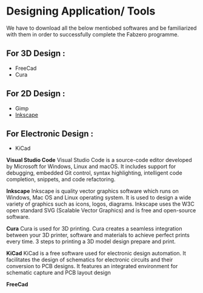 # Designing Application/ Tools 

We have to download all the below mentiobed softwares and be familiarized with them in order to successfully complete the Fabzero programme.
## For 3D Design :
* FreeCad
* Cura
## For 2D Design :
* Gimp
* [Inkscape](#Inkscape)
## For Electronic Design :
* KiCad

**Visual Studio Code** Visual Studio Code is a source-code editor developed by Microsoft for Windows, Linux and macOS. It includes support for debugging, embedded Git control, syntax highlighting, intelligent code completion, snippets, and code refactoring.

<a name="Inkscape">**Inkscape**</a> Inkscape is quality vector graphics software which runs on Windows, Mac OS and Linux operating system. It is used to design a wide variety of graphics such as icons, logos, diagrams. Inkscape uses the W3C open standard SVG (Scalable Vector Graphics) and is free and open-source software.  

**Cura** Cura is used for 3D printing. Cura creates a seamless integration between your 3D printer, software and materials to achieve perfect prints every time. 3 steps to printing a 3D model design prepare and print.

**KiCad** KiCad is a free software used for electronic design automation. It facilitates the design of schematics for electronic circuits and their conversion to PCB designs. It features an integrated environment for schematic capture and PCB layout design

**FreeCad**